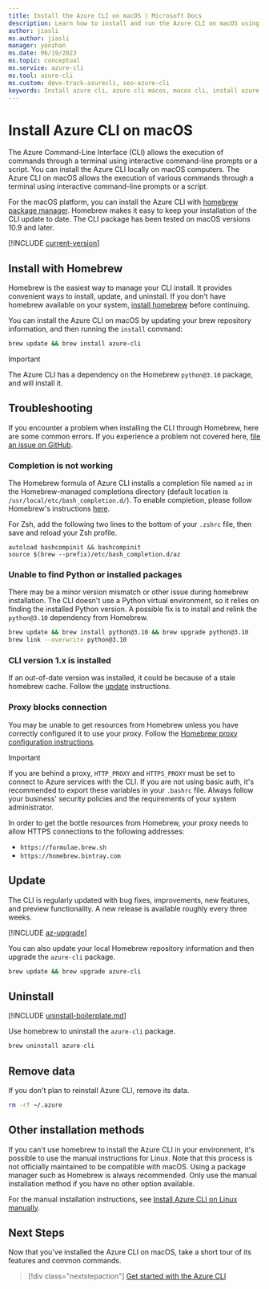 ```yaml
---
title: Install the Azure CLI on macOS | Microsoft Docs
description: Learn how to install and run the Azure CLI on macOS using the homebrew package manager. The Azure CLI has been tested on macOS versions 10.9 and later.
author: jiasli
ms.author: jiasli
manager: yonzhan
ms.date: 06/19/2023
ms.topic: conceptual
ms.service: azure-cli
ms.tool: azure-cli
ms.custom: devx-track-azurecli, seo-azure-cli
keywords: Install azure cli, azure cli macos, macos cli, install azure cli macos
---
```


# Install Azure CLI on macOS

The Azure Command-Line Interface (CLI) allows the execution of commands through a terminal using interactive command-line prompts or a script. You can install the Azure CLI locally on macOS computers. The Azure CLI on macOS allows the execution of various commands through a terminal using interactive command-line prompts or a script.

For the macOS platform, you can install the Azure CLI with [homebrew package manager](https://brew.sh). Homebrew makes it easy to keep your
installation of the CLI update to date. The CLI package has been tested on macOS versions 10.9 and later.

[!INCLUDE [current-version](includes/current-version.md)]

## Install with Homebrew

Homebrew is the easiest way to manage your CLI install. It provides convenient ways to install, update, and uninstall.
If you don't have homebrew available on your system, [install homebrew](https://docs.brew.sh/Installation.html) before continuing.

You can install the Azure CLI on macOS by updating your brew repository information, and then running the `install` command:

```bash
brew update && brew install azure-cli
```

> [!IMPORTANT]
>
> The Azure CLI has a dependency on the Homebrew `python@3.10` package, and will install it.

## Troubleshooting

If you encounter a problem when installing the CLI through Homebrew, here are some common errors. If you experience a problem not covered here, [file an issue on GitHub](https://github.com/Azure/azure-cli/issues).

### Completion is not working

The Homebrew formula of Azure CLI installs a completion file named `az` in the Homebrew-managed completions directory (default location is `/usr/local/etc/bash_completion.d/`). To enable completion, please follow Homebrew's instructions [here](https://docs.brew.sh/Shell-Completion).

For Zsh, add the following two lines to the bottom of your `.zshrc` file, then save and reload your Zsh profile.

```
autoload bashcompinit && bashcompinit
source $(brew --prefix)/etc/bash_completion.d/az
```

### Unable to find Python or installed packages

There may be a minor version mismatch or other issue during homebrew installation. The CLI doesn't use a Python virtual environment, so it relies on finding
the installed Python version. A possible fix is to install and relink the `python@3.10` dependency from Homebrew.

```bash
brew update && brew install python@3.10 && brew upgrade python@3.10
brew link --overwrite python@3.10
```

### CLI version 1.x is installed

If an out-of-date version was installed, it could be because of a stale homebrew cache. Follow the [update](#update) instructions.

### Proxy blocks connection

You may be unable to get resources from Homebrew unless you have correctly configured it to
use your proxy. Follow the [Homebrew proxy configuration instructions](https://docs.brew.sh/Manpage#using-homebrew-behind-a-proxy).

> [!IMPORTANT]
> If you are behind a proxy, `HTTP_PROXY` and `HTTPS_PROXY` must be set to connect to Azure services with the CLI.
> If you are not using basic auth, it's recommended to export these variables in your `.bashrc` file.
> Always follow your business' security policies and the requirements of your system administrator.

In order to get the bottle resources from Homebrew, your proxy needs to allow HTTPS connections to
the following addresses:

* `https://formulae.brew.sh`
* `https://homebrew.bintray.com`

## Update

The CLI is regularly updated with bug fixes, improvements, new features, and preview functionality. A new release is available roughly every
three weeks.

[!INCLUDE [az-upgrade](includes/az-upgrade.md)]

You can also update your local Homebrew repository information and then upgrade the `azure-cli` package.

```bash
brew update && brew upgrade azure-cli
```

## Uninstall

[!INCLUDE [uninstall-boilerplate.md](includes/uninstall-boilerplate.md)]

Use homebrew to uninstall the `azure-cli` package.

```bash
brew uninstall azure-cli
```

## Remove data

If you don't plan to reinstall Azure CLI, remove its data.

```bash
rm -rf ~/.azure
```

## Other installation methods

If you can't use homebrew to install the Azure CLI in your environment, it's possible to use the manual instructions for Linux. Note that
this process is not officially maintained to be compatible with macOS. Using a package manager such as Homebrew is always recommended. Only use the manual
installation method if you have no other option available.

For the manual installation instructions, see [Install Azure CLI on Linux manually](install-azure-cli-linux.md).

## Next Steps

Now that you've installed the Azure CLI on macOS, take a short tour of its features and common commands.

> [!div class="nextstepaction"]
> [Get started with the Azure CLI](get-started-with-azure-cli.md)
